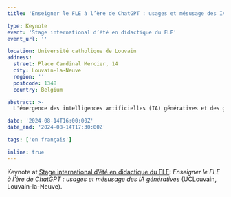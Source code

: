 ```yaml
---
title: 'Enseigner le FLE à l’ère de ChatGPT : usages et mésusage des IA génératives'

type: Keynote
event: 'Stage international d’été en didactique du FLE'
event_url: ''

location: Université catholique de Louvain
address:
  street: Place Cardinal Mercier, 14
  city: Louvain-la-Neuve
  region: ''
  postcode: 1348
  country: Belgium

abstract: >-
  L'émergence des intelligences artificielles (IA) génératives et des grands modèles de langue ouvre de très nombreuses questions, opportunités et inquiétudes en éducation, en didactique des langues et ailleurs. Cette intervention tentera de clarifier ce qui change du point de vue technologique, ce que cela implique du point de vue pédagogique, et ce que les apprenants et enseignants de FLE peuvent en faire. Nous explorerons les usages de l’IA en termes de planification, d’interaction, de génération ou adaptation de matériaux et d’évaluation, tout en proposant un rapport critique et éthique à l’IA.

date: '2024-08-14T16:00:00Z'
date_end: '2024-08-14T17:30:00Z'

tags: ['en français']

inline: true
---
```


Keynote at [Stage international d’été en didactique du FLE](https://uclouvain.be/fr/etudier/llc/ete-fle.html): _Enseigner le FLE à l’ère de ChatGPT : usages et mésusage des IA génératives_ (UCLouvain, Louvain-la-Neuve).

<!-- **Wooclap**: https://app.wooclap.com/FLEGPT

L'émergence des intelligences artificielles (IA) génératives et des grands modèles de langue ouvre de très nombreuses questions, opportunités et inquiétudes en éducation, en didactique des langues et ailleurs. Cette intervention tentera de clarifier ce qui change du point de vue technologique, ce que cela implique du point de vue pédagogique, et ce que les apprenants et enseignants de FLE peuvent en faire. Nous explorerons les usages de l’IA en termes de planification, d’interaction, de génération ou adaptation de matériaux et d’évaluation, tout en proposant un rapport critique et éthique à l’IA. -->

<!-- **Références**
- Romero, M., Heiser, L., & Lepage, A. (Eds.). (2023). _Enseigner et apprendre à l’ère de l’intelligence artificielle: Acculturation, intégration et usages créatifs de l’IA en éducation_. Ministère de l’Éducation nationale. https://eduq.info/xmlui/handle/11515/38818
- Heift, T., & Schulze, M. (2015). Research timeline: Tutorial computer-assisted language learning. _Language Teaching, 48_(4), 471–490. https://doi.org/10.1017/S0261444815000245 -->